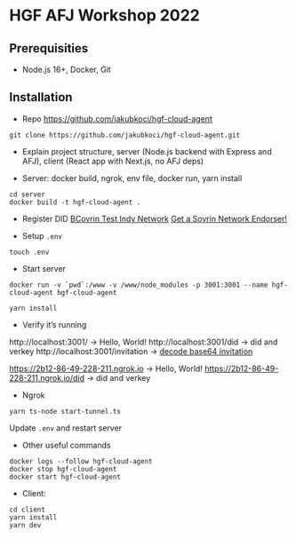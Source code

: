 # HGF AFJ Workshop 2022

## Prerequisities
* Node.js 16+, Docker, Git

## Installation
* Repo https://github.com/jakubkoci/hgf-cloud-agent
```
git clone https://github.com/jakubkoci/hgf-cloud-agent.git
```

* Explain project structure, server (Node.js backend with Express and AFJ), client (React app with Next.js, no AFJ deps)

* Server: docker build, ngrok, env file, docker run, yarn install

```
cd server
docker build -t hgf-cloud-agent .
```

* Register DID
[BCovrin Test Indy Network](http://test.bcovrin.vonx.io/)
[Get a Sovrin Network Endorser!](https://selfserve.sovrin.org/)

* Setup `.env`
```
touch .env
```

* Start server
```
docker run -v `pwd`:/www -v /www/node_modules -p 3001:3001 --name hgf-cloud-agent hgf-cloud-agent

yarn install
```

* Verify it’s running 

http://localhost:3001/ -> Hello, World!
http://localhost:3001/did -> did and verkey
http://localhost:3001/invitation -> [decode base64 invitation](https://codebeautify.org/base64-decode)

https://2b12-86-49-228-211.ngrok.io -> Hello, World!
https://2b12-86-49-228-211.ngrok.io/did -> did and verkey

* Ngrok
```
yarn ts-node start-tunnel.ts
```
Update `.env` and restart server

* Other useful commands
```
docker logs --follow hgf-cloud-agent
docker stop hgf-cloud-agent
docker start hgf-cloud-agent
```

* Client: 
```
cd client
yarn install
yarn dev
```
